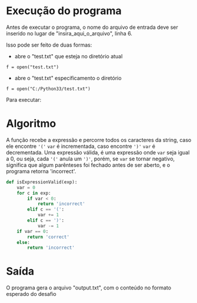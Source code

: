 # Execução do programa

Antes de executar o programa, o nome do arquivo de entrada deve ser inserido no lugar de "insira_aqui_o_arquivo", linha 6.

Isso pode ser feito de duas formas:
* abre o "test.txt" que esteja no diretório atual
```
f = open("test.txt")
```

* abre o "test.txt" especificamento o diretório
```
f = open("C:/Python33/test.txt")
```
Para executar: 


# Algoritmo

A função recebe a expressão e percorre todos os caracteres da string, caso ele encontre ```'('``` ```var``` é incrementada, caso encontre ```')'``` ```var``` é decrementada. 
Uma expressão válida, é uma expressão onde ```var``` seja igual a 0, ou seja, cada ```'('``` anula um ```')'```, porém, se ```var``` se tornar negativo, significa que algum parênteses foi fechado antes de ser aberto, e o programa retorna 'incorrect'.

```python
def isExpressionValid(exp):
    var = 0
    for c in exp:
        if var < 0:
            return 'incorrect'
        elif c == '(':
            var += 1
        elif c == ')':
            var -= 1
    if var == 0:
        return 'correct'
    else:
        return 'incorrect'
```

# Saída

O programa gera o arquivo "output.txt", com o conteúdo no formato esperado do desafio
